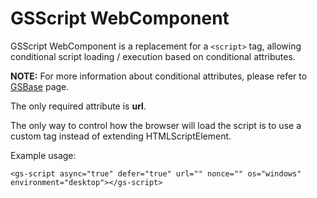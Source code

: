 # GSScript WebComponent

GSScript WebComponent is a replacement for a ```<script>``` tag, allowing conditional script loading / execution based on conditional attributes.

**NOTE:** For more information about conditional attributes, please refer to [GSBase](./GSBase.md) page.

The only required attribute is **url**.

The only way to control how the browser will load the script is to use a custom tag instead of extending HTMLScriptElement.

Example usage:
```
<gs-script async="true" defer="true" url="" nonce="" os="windows" environment="desktop"></gs-script>
```